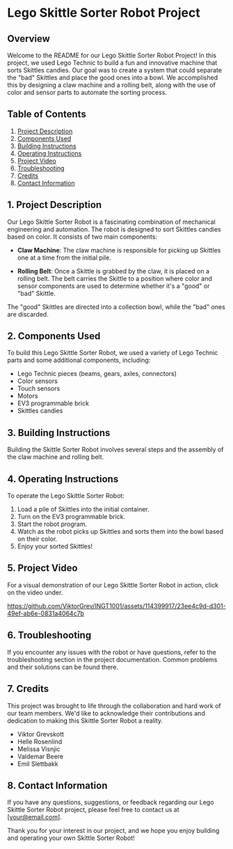 # Lego Skittle Sorter Robot Project

## Overview

Welcome to the README for our Lego Skittle Sorter Robot Project! In this project, we used Lego Technic to build a fun and innovative machine that sorts Skittles candies. Our goal was to create a system that could separate the "bad" Skittles and place the good ones into a bowl. We accomplished this by designing a claw machine and a rolling belt, along with the use of color and sensor parts to automate the sorting process.

## Table of Contents

1. [Project Description](#Project-description)
2. [Components Used](#Components-used)
3. [Building Instructions](#Building-instructions)
4. [Operating Instructions](#Operating-instructions)
5. [Project Video](#Project-video)
6. [Troubleshooting](#Troubleshooting)
7. [Credits](#Credits)
8. [Contact Information](#Contact-information)

## 1. Project Description

Our Lego Skittle Sorter Robot is a fascinating combination of mechanical engineering and automation. The robot is designed to sort Skittles candies based on color. It consists of two main components:

- **Claw Machine**: The claw machine is responsible for picking up Skittles one at a time from the initial pile.

- **Rolling Belt**: Once a Skittle is grabbed by the claw, it is placed on a rolling belt. The belt carries the Skittle to a position where color and sensor components are used to determine whether it's a "good" or "bad" Skittle.

The "good" Skittles are directed into a collection bowl, while the "bad" ones are discarded.

## 2. Components Used

To build this Lego Skittle Sorter Robot, we used a variety of Lego Technic parts and some additional components, including:

- Lego Technic pieces (beams, gears, axles, connectors)
- Color sensors
- Touch sensors
- Motors
- EV3 programmable brick
- Skittles candies

## 3. Building Instructions

Building the Skittle Sorter Robot involves several steps and the assembly of the claw machine and rolling belt.

## 4. Operating Instructions

To operate the Lego Skittle Sorter Robot:

1. Load a pile of Skittles into the initial container.
2. Turn on the EV3 programmable brick.
3. Start the robot program.
4. Watch as the robot picks up Skittles and sorts them into the bowl based on their color.
5. Enjoy your sorted Skittles!

## 5. Project Video

For a visual demonstration of our Lego Skittle Sorter Robot in action, click on the video under.

https://github.com/ViktorGrev/INGT1001/assets/114399917/23ee4c9d-d301-49ef-ab6e-0831a4064c7b

## 6. Troubleshooting

If you encounter any issues with the robot or have questions, refer to the troubleshooting section in the project documentation. Common problems and their solutions can be found there.

## 7. Credits

This project was brought to life through the collaboration and hard work of our team members. We'd like to acknowledge their contributions and dedication to making this Skittle Sorter Robot a reality.

- Viktor Grevskott
- Helle Rosenlind
- Melissa Visnjic
- Valdemar Beere
- Emil Slettbakk

## 8. Contact Information

If you have any questions, suggestions, or feedback regarding our Lego Skittle Sorter Robot project, please feel free to contact us at [your@email.com].

Thank you for your interest in our project, and we hope you enjoy building and operating your own Skittle Sorter Robot!


